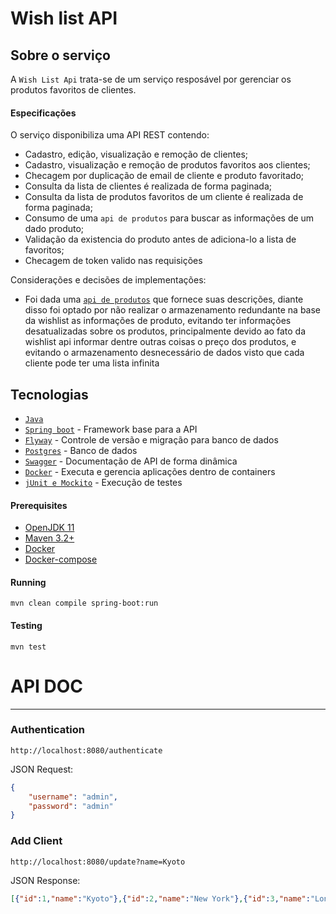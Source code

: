 # Wish list API

## Sobre o serviço

A `Wish List Api` trata-se de um serviço resposável por gerenciar os produtos favoritos de clientes. 

#### Especificações
 
 O serviço disponibiliza uma API REST contendo:
 
 - Cadastro, edição, visualização e remoção de clientes;
 - Cadastro, visualização e remoção de produtos favoritos aos clientes;
 - Checagem por duplicação de email de cliente e produto favoritado;
 - Consulta da lista de clientes é realizada de forma paginada;
 - Consulta da lista de produtos favoritos de um cliente é realizada de forma paginada;
 - Consumo de uma `api de produtos` para buscar as informações de um dado produto;
 - Validação da existencia do produto antes de adiciona-lo a lista de favoritos;
 - Checagem de token valido nas requisições
 
Considerações e decisões de implementações:
 
 - Foi dada uma [`api de produtos`](https://gist.github.com/Bgouveia/9e043a3eba439489a35e70d1b5ea08ec) 
 que fornece suas descrições, diante disso foi optado por não realizar o armazenamento redundante na base da 
 wishlist as informações de produto, evitando ter informações desatualizadas sobre os produtos, principalmente devido 
 ao fato da wishlist api informar dentre outras coisas o preço dos produtos, e evitando o armazenamento desnecessário de dados 
 visto que cada cliente pode ter uma lista infinita 

 
## Tecnologias

 - [`Java`](https://www.java.com/download/) 
 - [`Spring boot`](https://spring.io) - Framework base para a API
 - [`Flyway`](https://flywaydb.org) - Controle de versão e migração para banco de dados
 - [`Postgres`](https://www.mysql.com) - Banco de dados
 - [`Swagger`](https://swagger.io) - Documentação de API de forma dinâmica
 - [`Docker`](https://www.docker.com) - Executa e gerencia aplicações dentro de containers
 - [`jUnit e Mockito`](https://junit.org/junit5/) - Execução de testes
 
#### Prerequisites
- [OpenJDK 11](http://jdk.java.net/11/)
- [Maven 3.2+](https://maven.apache.org/install.html)
- [Docker](https://docs.docker.com/install/)
- [Docker-compose](https://docs.docker.com/compose/install/)

#### Running
```
mvn clean compile spring-boot:run
```

#### Testing
```
mvn test
```

# API DOC
--------

### Authentication

```
http://localhost:8080/authenticate
```

JSON Request:

```json
{
	"username": "admin",
	"password": "admin"
}
```

### Add Client

```
http://localhost:8080/update?name=Kyoto
```

JSON Response:

```json
[{"id":1,"name":"Kyoto"},{"id":2,"name":"New York"},{"id":3,"name":"London"}]